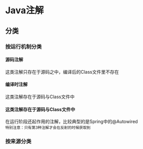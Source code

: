 
# Java注解
## 分类
### 按运行机制分类
#### 源码注解
这类注解只存在于源码之中，编译后的Class文件里不存在
#### 编译时注解
这类注解存在于源码与Class文件中
#### 这类注解存在于源码与Class文件中
在运行阶段还起作用的注解，比较典型的是Spring中的@Autowired<br/>
`特别注意：只有第3种注解才会在反射的时候获取到`<br/>


### 按来源分类

